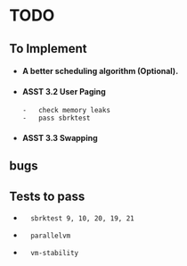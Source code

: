 # TODO

## To Implement

-   #### A better scheduling algorithm (Optional).
-   #### ASST 3.2 User Paging
        -   check memory leaks
        -   pass sbrktest
-   #### ASST 3.3 Swapping

## bugs


## Tests to pass
-       sbrktest 9, 10, 20, 19, 21
-       parallelvm
-       vm-stability